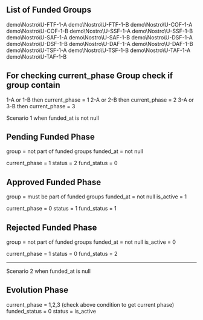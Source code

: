 ## List of Funded Groups

demo\Nostro\U-FTF-1-A
demo\Nostro\U-FTF-1-B
demo\Nostro\U-COF-1-A
demo\Nostro\U-COF-1-B
demo\Nostro\U-SSF-1-A
demo\Nostro\U-SSF-1-B
demo\Nostro\U-SAF-1-A
demo\Nostro\U-SAF-1-B
demo\Nostro\U-DSF-1-A
demo\Nostro\U-DSF-1-B
demo\Nostro\U-DAF-1-A
demo\Nostro\U-DAF-1-B
demo\Nostro\U-TSF-1-A
demo\Nostro\U-TSF-1-B
demo\Nostro\U-TAF-1-A
demo\Nostro\U-TAF-1-B

## For checking current_phase Group check if group contain

1-A or 1-B then current_phase = 1
2-A or 2-B then current_phase = 2
3-A or 3-B then current_phase = 3

Scenario 1 when funded_at is not null

## Pending Funded Phase

group = not part of funded groups
funded_at = not null

current_phase = 1
status = 2
fund_status = 0

## Approved Funded Phase

group = must be part of funded groups
funded_at = not null
is_active = 1

current_phase = 0
status = 1
fund_status = 1

## Rejected Funded Phase

group = not part of funded groups
funded_at = not null
is_active = 0

current_phase = 1
status = 0
fund_status = 2

---

Scenario 2 when funded_at is null

## Evolution Phase

current_phase = 1,2,3 (check above condition to get current phase)
funded_status = 0
status = is_active
